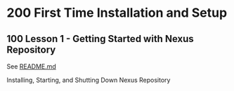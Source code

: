 # 200 First Time Installation and Setup

## 100 Lesson 1 - Getting Started with Nexus Repository

See [README.md](./100/README.md)

Installing, Starting, and Shutting Down Nexus Repository
